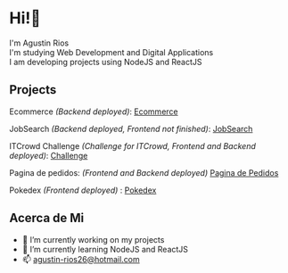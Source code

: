 # Hi!:wave:

I'm Agustin Rios <br>
I'm studying Web Development and Digital Applications <br>
I am developing projects using NodeJS and ReactJS

## Projects
<p>Ecommerce <i>(Backend deployed)</i>: <a href="https://github.com/AgustinRios26/Ecommerce">Ecommerce</a> </p>
<p>JobSearch <i>(Backend deployed, Frontend not finished)</i>: <a href="https://github.com/AgustinRios26/JobSearch">JobSearch</a> </p>
<p>ITCrowd Challenge <i>(Challenge for ITCrowd, Frontend and Backend deployed)</i>: <a href="https://github.com/AgustinRios26/ITCrowdChallenge">Challenge</a> </p>
<p>Pagina de pedidos: <i> (Frontend and Backend deployed) </i> <a href="https://github.com/AgustinRios26/pagina-de-pedidos">Pagina de Pedidos</a> </p>
<p>Pokedex <i>(Frontend deployed) </i>: <a href="https://github.com/AgustinRios26/Pokedex">Pokedex</a> </p>

## Acerca de Mi

- 🔭 I’m currently working on my projects
- 🌱 I’m currently learning NodeJS and ReactJS
- 📫 agustin-rios26@hotmail.com


